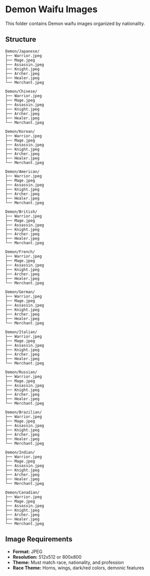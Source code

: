 # Demon Waifu Images

This folder contains Demon waifu images organized by nationality.

## Structure

```
Demon/Japanese/
├── Warrior.jpeg
├── Mage.jpeg
├── Assassin.jpeg
├── Knight.jpeg
├── Archer.jpeg
├── Healer.jpeg
└── Merchant.jpeg

Demon/Chinese/
├── Warrior.jpeg
├── Mage.jpeg
├── Assassin.jpeg
├── Knight.jpeg
├── Archer.jpeg
├── Healer.jpeg
└── Merchant.jpeg

Demon/Korean/
├── Warrior.jpeg
├── Mage.jpeg
├── Assassin.jpeg
├── Knight.jpeg
├── Archer.jpeg
├── Healer.jpeg
└── Merchant.jpeg

Demon/American/
├── Warrior.jpeg
├── Mage.jpeg
├── Assassin.jpeg
├── Knight.jpeg
├── Archer.jpeg
├── Healer.jpeg
└── Merchant.jpeg

Demon/British/
├── Warrior.jpeg
├── Mage.jpeg
├── Assassin.jpeg
├── Knight.jpeg
├── Archer.jpeg
├── Healer.jpeg
└── Merchant.jpeg

Demon/French/
├── Warrior.jpeg
├── Mage.jpeg
├── Assassin.jpeg
├── Knight.jpeg
├── Archer.jpeg
├── Healer.jpeg
└── Merchant.jpeg

Demon/German/
├── Warrior.jpeg
├── Mage.jpeg
├── Assassin.jpeg
├── Knight.jpeg
├── Archer.jpeg
├── Healer.jpeg
└── Merchant.jpeg

Demon/Italian/
├── Warrior.jpeg
├── Mage.jpeg
├── Assassin.jpeg
├── Knight.jpeg
├── Archer.jpeg
├── Healer.jpeg
└── Merchant.jpeg

Demon/Russian/
├── Warrior.jpeg
├── Mage.jpeg
├── Assassin.jpeg
├── Knight.jpeg
├── Archer.jpeg
├── Healer.jpeg
└── Merchant.jpeg

Demon/Brazilian/
├── Warrior.jpeg
├── Mage.jpeg
├── Assassin.jpeg
├── Knight.jpeg
├── Archer.jpeg
├── Healer.jpeg
└── Merchant.jpeg

Demon/Indian/
├── Warrior.jpeg
├── Mage.jpeg
├── Assassin.jpeg
├── Knight.jpeg
├── Archer.jpeg
├── Healer.jpeg
└── Merchant.jpeg

Demon/Canadian/
├── Warrior.jpeg
├── Mage.jpeg
├── Assassin.jpeg
├── Knight.jpeg
├── Archer.jpeg
├── Healer.jpeg
└── Merchant.jpeg

```

## Image Requirements

- **Format:** JPEG
- **Resolution:** 512x512 or 800x800
- **Theme:** Must match race, nationality, and profession
- **Race Theme:** Horns, wings, dark/red colors, demonic features
